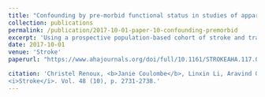 ```yaml
---
title: "Confounding by pre-morbid functional status in studies of apparent sex differences in severity and outcome of stroke"
collection: publications
permalink: /publication/2017-10-01-paper-10-confounding-premorbid
excerpt: 'Using a prospective population-based cohort of stroke and transient ischemic attacks, we compared the modified Rankin Scale score (mRS) and the change in mRS prior to and after an event of interest, between men and women. '
date: 2017-10-01
venue: 'Stroke'
paperurl: "https://www.ahajournals.org/doi/full/10.1161/STROKEAHA.117.018187"

citation: 'Christel Renoux, <b>Janie Coulombe</b>, Linxin Li, Aravind Ganesh, Louise Silver, and Peter M Rothwell (2017). &quot; Confounding by pre-morbid functional status in studies of apparent sex differences in severity and outcome of stroke&quot; 
<i>Stroke</i>. Vol. 48 (10), p. 2731-2738.'
---
```

